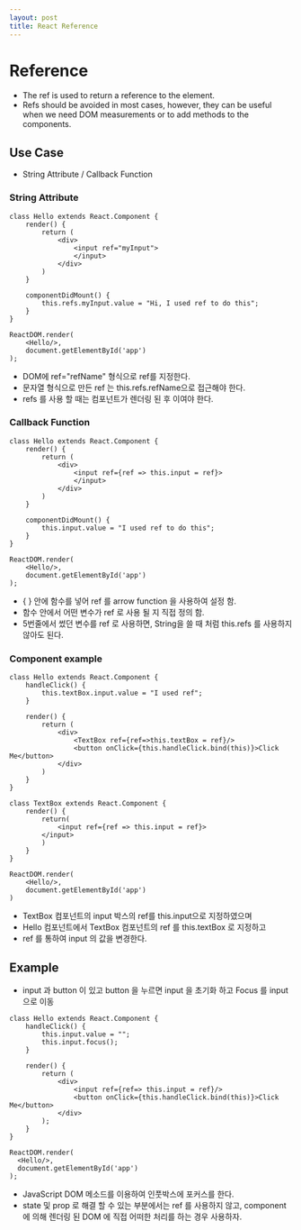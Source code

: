 ```yaml
---
layout: post
title: React Reference
---
```


# Reference

* The ref is used to return a reference to the element. 
* Refs should be avoided in most cases, however, they can be useful when we need DOM measurements or to add methods to the components.

## Use Case

* String Attribute / Callback Function

### String Attribute

    class Hello extends React.Component {
        render() {
            return (
                <div> 
                    <input ref="myInput">
                    </input>
                </div>
            )
        }
  
        componentDidMount() {
            this.refs.myInput.value = "Hi, I used ref to do this";
        }
    }

    ReactDOM.render(
        <Hello/>,
        document.getElementById('app')
    );

* DOM에 ref="refName" 형식으로 ref를 지정한다.
* 문자열 형식으로 만든 ref 는 this.refs.refName으로 접근해야 한다.
* refs 를 사용 할 때는 컴포넌트가 렌더링 된 후 이여야 한다.

### Callback Function

    class Hello extends React.Component {
        render() {
            return (
                <div> 
                    <input ref={ref => this.input = ref}>
                    </input>
                </div>
            )
        }
        
        componentDidMount() {
            this.input.value = "I used ref to do this";
        }
    }

    ReactDOM.render(
        <Hello/>,
        document.getElementById('app')
    );

* { } 안에 함수를 넣어 ref 를 arrow function 을 사용하여 설정 함.
* 함수 안에서 어떤 변수가 ref 로 사용 될 지 직접 정의 함.
* 5번줄에서 썼던 변수를 ref 로 사용하면, String을 쓸 때 처럼 this.refs 를 사용하지 않아도 된다.

### Component example

    class Hello extends React.Component {
        handleClick() {
    	    this.textBox.input.value = "I used ref";
        } 
    
        render() {
            return (
                <div> 
                    <TextBox ref={ref=>this.textBox = ref}/>
                    <button onClick={this.handleClick.bind(this)}>Click Me</button>
                </div>
            )
        }
    }

    class TextBox extends React.Component {
        render() {
            return(
                <input ref={ref => this.input = ref}>
            </input>
            )
        }
    }

    ReactDOM.render(
        <Hello/>,
        document.getElementById('app')
    )

* TextBox 컴포넌트의 input 박스의 ref를 this.input으로 지정하였으며
* Hello 컴포넌트에서 TextBox 컴포넌트의 ref 를 this.textBox 로 지정하고
* ref 를 통하여 input 의 값을 변경한다.

## Example 

* input 과 button 이 있고 button 을 누르면 input 을 초기화 하고 Focus 를 input 으로 이동

```
class Hello extends React.Component {
    handleClick() {
        this.input.value = "";
        this.input.focus();
    } 
    
    render() {
        return (
            <div> 
                <input ref={ref=> this.input = ref}/>
                <button onClick={this.handleClick.bind(this)}>Click Me</button>
            </div>
        );        
    }
}

ReactDOM.render(
  <Hello/>,
  document.getElementById('app')
);
```

* JavaScript DOM 메소드를 이용하여 인풋박스에 포커스를 한다.
* state 및 prop 로 해결 할 수 있는 부분에서는 ref 를 사용하지 않고, component 에 의해 렌더링 된 DOM 에 직접 어떠한 처리를 하는 경우 사용하자.